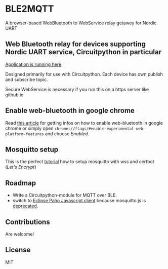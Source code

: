 # BLE2MQTT
A browser-based WebBluetooth to WebService relay getawey for Nordic UART

## Web Bluetooth relay for devices supporting Nordic UART service, Circuitpython in particular

[Application is running here](https://tasm-devil.github.io/BLE2MQTT/)

Designed primarily for use with Circuitpython. Each device has own publish and subscribe topic. 

Secure WebService is necessary if you run this on a https server like github.io

## Enable web-bluetooth in google chrome

Read [this article](https://github.com/WebBluetoothCG/web-bluetooth/blob/master/implementation-status.md) for getting infos on how to enable web-bluetooth in google chrome or simply open `chrome://flags/#enable-experimental-web-platform-features` and choose *Enabled*.

## Mosquitto setup
This is the perfect [tutorial](https://www.digitalocean.com/community/tutorials/how-to-install-and-secure-the-mosquitto-mqtt-messaging-broker-on-ubuntu-18-04-quickstart) how to setup mosquitto with wss and certbot (*Let's Encrypt*)

## Roadmap
- Write a Circuitpython-module for MQTT over BLE.
- switch to [Eclipse Paho Javascript client](https://www.eclipse.org/paho/clients/js/) because mosquitto.js is [deprecated](https://mosquitto.org/blog/2013/05/mosquitto-javascript-client-deprecated/).

## Contributions
Are welcome!

## License 
MIT

